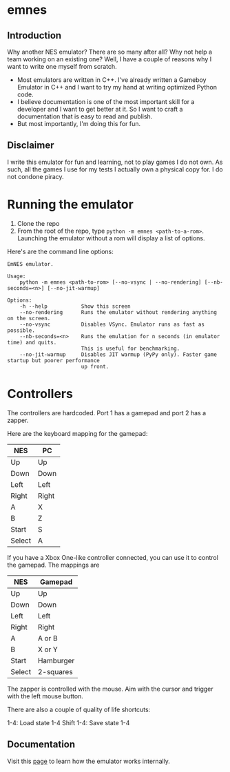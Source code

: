 # emnes

## Introduction

Why another NES emulator? There are so many after all? Why not help a team working on an existing one? Well, I have a couple of reasons why I want to write one myself from scratch.

- Most emulators are written in C++. I've already written a Gameboy Emulator in C++ and I want to try my hand at writing optimized Python code.
- I believe documentation is one of the most important skill for a developer and I want to get better at it. So I want to craft a documentation that is easy to read and publish.
- But most importantly, I'm doing this for fun.

## Disclaimer

I write this emulator for fun and learning, not to play games I do not own. As such, all the games I use for my tests I actually own a physical copy for. I do not condone piracy.

# Running the emulator

1. Clone the repo
2. From the root of the repo, type `python -m emnes <path-to-a-rom>`. Launching the emulator without a rom will display a list of options.

Here's are the command line options:

```
EmNES emulator.

Usage:
    python -m emnes <path-to-rom> [--no-vsync | --no-rendering] [--nb-seconds=<n>] [--no-jit-warmup]

Options:
    -h --help           Show this screen
    --no-rendering      Runs the emulator without rendering anything on the screen.
    --no-vsync          Disables VSync. Emulator runs as fast as possible.
    --nb-seconds=<n>    Runs the emulation for n seconds (in emulator time) and quits.
                        This is useful for benchmarking.
    --no-jit-warmup     Disables JIT warmup (PyPy only). Faster game startup but poorer performance
                        up front.
```

# Controllers

The controllers are hardcoded. Port 1 has a gamepad and port 2 has a zapper.

Here are the keyboard mapping for the gamepad:

| NES    | PC    |
|--------|-------|
| Up     | Up    |
| Down   | Down  |
| Left   | Left  |
| Right  | Right |
| A      | X     |
| B      | Z     |
| Start  | S     |
| Select | A     |

If you have a Xbox One-like controller connected, you can use it to control the gamepad. The mappings are

| NES    | Gamepad    |
|--------|------------|
| Up     | Up         |
| Down   | Down       |
| Left   | Left       |
| Right  | Right      |
| A      | A or B     |
| B      | X or Y     |
| Start  | Hamburger  |
| Select | 2-squares  |

The zapper is controlled with the mouse. Aim with the cursor and trigger with the left mouse button.

There are also a couple of quality of life shortcuts:

1-4: Load state 1-4
Shift 1-4: Save state 1-4


## Documentation

Visit this [page](docs/README.md) to learn how the emulator works internally.
